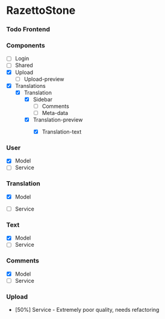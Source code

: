 # RazettoStone

### Todo Frontend

### Components
- [ ] Login
- [ ] Shared
- [X] Upload
  - [ ] Upload-preview
- [X] Translations
  - [X] Translation
    - [X] Sidebar
      - [ ] Comments
      - [ ] Meta-data
    - [X] Translation-preview
      - [X] Translation-text


###  User
- [X] Model
- [ ] Service

###  Translation
- [X] Model
- [ ] Service


###  Text
- [X] Model
- [ ] Service

###  Comments
- [X] Model
- [ ] Service

### Upload
- [50%] Service - Extremely poor quality, needs refactoring
